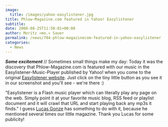 ```yaml
---
image:
  title: /images/yahoo-easylistener.jpg
title: Phlow-Magazine.com featured in Yahoo! Easylistener
subtitle: 
date: 2008-08-25T11:50:01+00:00
author: Moritz »mo.« Sauer
permalink: /news/704-phlow-magazinecom-featured-in-yahoo-easylistener
categories:
  - News
---
```

***Some excitement*** // Sometimes small things make my day: Today it was the discovery that Phlow-Magazine.com is featured with our music in the Easylistener-Music-Player published by Yahoo! when you come to the original <a href="http://next.yahoo.net/archives/32/easylistener" target="_blank">Easylistener website</a>. Just click on the tiny little button as you see it in our screenshot and you'll see - we're there :)

"Easylistener is a Flash music player which can literally play any page on the web. Simply point it at your favorite music blog, RSS feed or playlist document and it will crawl that URL and start playing back any mp3s it finds." I guess <a href="http://gonze.com" target="_blank">Lucas Gonze</a> has something to do with it, because he mentioned several times our little magazine. Thank you Lucas for some publicity!